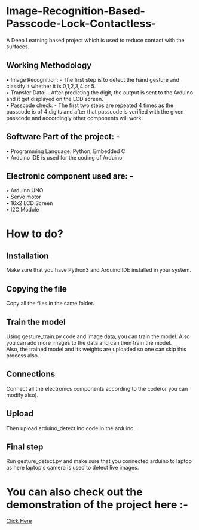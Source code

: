 # Image-Recognition-Based-Passcode-Lock-Contactless-
A Deep Learning based project which is used to reduce contact with the surfaces.<br>
## Working Methodology
•	Image Recognition: - The first step is to detect the hand gesture and classify it whether it is 0,1,2,3,4 or 5.<br>
•	Transfer Data: - After predicting the digit, the output is sent to the Arduino and it get displayed on the LCD screen.<br>
•	Passcode check: - The first two steps are repeated 4 times as the passcode is of 4 digits and after that passcode is verified with the given passcode and accordingly other components will work.<br>
## Software Part of the project: -
•	Programming Language: Python, Embedded C<br>
•	Arduino IDE is used for the coding of Arduino<br>
## Electronic component used are: - 
•	Arduino UNO<br>
•	Servo motor<br>
•	16x2 LCD Screen<br>
•	I2C Module<br>
# How to do?
## Installation
Make sure that you have Python3 and Arduino IDE installed in your system.
## Copying the file
Copy all the files in the same folder.
## Train the model
Using gesture_train.py code and image data, you can train the model. Also you can add more images to the data and can then train the model.<br>
Also, the trained model and its weights are uploaded so one can skip this process also.
## Connections
Connect all the electronics components according to the code(or you can modify also).
## Upload
Then upload arduino_detect.ino code in the arduino.
## Final step
Run gesture_detect.py and make sure that you connected arduino to laptop as here laptop's camera is used to detect live images.
# You can also check out the demonstration of the project here :-
[Click Here](https://www.youtube.com/watch?v=v-XZw58QjSE&ab_channel=UTCARSHAGRAWAL)
